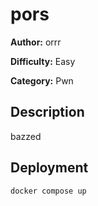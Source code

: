 # pors

**Author:** orrr

**Difficulty:** Easy

**Category:** Pwn

## Description
bazzed

## Deployment
```sh
docker compose up
```
